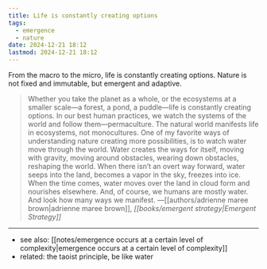 ```yaml
---
title: Life is constantly creating options
tags:
  - emergence
  - nature
date: 2024-12-21 18:12
lastmod: 2024-12-21 18:12
---
```

 From the macro to the micro, life is constantly creating options. Nature is not fixed and immutable, but emergent and adaptive. 

> Whether you take the planet as a whole, or the ecosystems at a smaller scale—a forest, a pond, a puddle—life is constantly creating options. In our best human practices, we watch the systems of the world and follow them—permaculture. The natural world manifests life in ecosystems, not monocultures. One of my favorite ways of understanding nature creating more possibilities, is to watch water move through the world. Water creates the ways for itself, moving with gravity, moving around obstacles, wearing down obstacles, reshaping the world. When there isn’t an overt way forward, water seeps into the land, becomes a vapor in the sky, freezes into ice. When the time comes, water moves over the land in cloud form and nourishes elsewhere. And, of course, we humans are mostly water. And look how many ways we manifest. —[[authors/adrienne maree brown|adrienne maree brown]], *[[books/emergent strategy|Emergent Strategy]]*

---
- see also: [[notes/emergence occurs at a certain level of complexity|emergence occurs at a certain level of complexity]] 
- related: the taoist principle, be like water